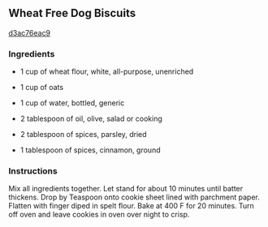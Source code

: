 ## Wheat Free Dog Biscuits

[d3ac76eac9](http://www.food.com/recipe/wheat-free-dog-biscuits-226270)

### Ingredients

 - 1 cup of wheat flour, white, all-purpose, unenriched

 - 1 cup of oats

 - 1 cup of water, bottled, generic

 - 2 tablespoon of oil, olive, salad or cooking

 - 2 tablespoon of spices, parsley, dried

 - 1 tablespoon of spices, cinnamon, ground

### Instructions

Mix all ingredients together. Let stand for about 10 minutes until batter thickens. Drop by Teaspoon onto cookie sheet lined with parchment paper. Flatten with finger diped in spelt flour. Bake at 400 F for 20 minutes. Turn off oven and leave cookies in oven over night to crisp.
